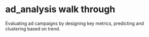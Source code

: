 # ad_analysis walk through
Evaluating ad campaigns by designing key metrics, predicting and clustering based on trend.
